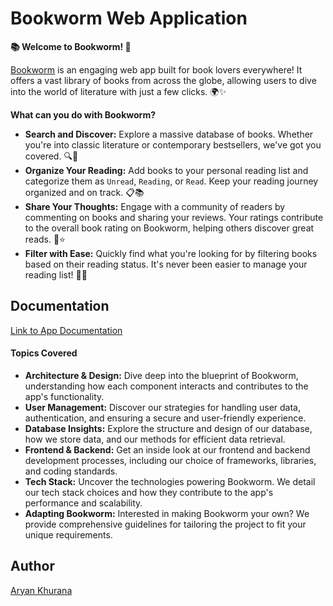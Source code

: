 # Bookworm Web Application

**📚 Welcome to Bookworm! 📖**

[Bookworm]() is an engaging web app built for book lovers everywhere! It offers a vast library of books from across the globe, allowing users to dive into the world of literature with just a few clicks. 🌍✨

**What can you do with Bookworm?**

- **Search and Discover:** Explore a massive database of books. Whether you're into classic literature or contemporary bestsellers, we've got you covered. 🔍📕
- **Organize Your Reading:** Add books to your personal reading list and categorize them as `Unread`, `Reading`, or `Read`. Keep your reading journey organized and on track. 📋📚
- **Share Your Thoughts:** Engage with a community of readers by commenting on books and sharing your reviews. Your ratings contribute to the overall book rating on Bookworm, helping others discover great reads. 💬⭐
- **Filter with Ease:** Quickly find what you're looking for by filtering books based on their reading status. It's never been easier to manage your reading list! 📑🔎

## Documentation

[Link to App Documentation](https://github.com/AryanK1511/Bookworm-Web-App/tree/main/app-documentation)

#### Topics Covered

- **Architecture & Design:** Dive deep into the blueprint of Bookworm, understanding how each component interacts and contributes to the app's functionality.
- **User Management:** Discover our strategies for handling user data, authentication, and ensuring a secure and user-friendly experience.
- **Database Insights:** Explore the structure and design of our database, how we store data, and our methods for efficient data retrieval.
- **Frontend & Backend:** Get an inside look at our frontend and backend development processes, including our choice of frameworks, libraries, and coding standards.
- **Tech Stack:** Uncover the technologies powering Bookworm. We detail our tech stack choices and how they contribute to the app's performance and scalability.
- **Adapting Bookworm:** Interested in making Bookworm your own? We provide comprehensive guidelines for tailoring the project to fit your unique requirements.

## Author
[Aryan Khurana](https://github.com/AryanK1511)